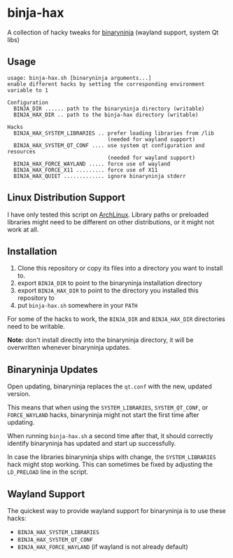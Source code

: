 # binja-hax

A collection of hacky tweaks for [binaryninja](https://binary.ninja) (wayland
support, system Qt libs)

## Usage

```
usage: binja-hax.sh [binaryninja arguments...]
enable different hacks by setting the corresponding environment variable to 1

Configuration
  BINJA_DIR ...... path to the binaryninja directory (writable)
  BINJA_HAX_DIR .. path to the binja-hax directory (writable)

Hacks
  BINJA_HAX_SYSTEM_LIBRARIES .. prefer loading libraries from /lib
                                (needed for wayland support)
  BINJA_HAX_SYSTEM_QT_CONF .... use system qt configuration and resources
                                (needed for wayland support)
  BINJA_HAX_FORCE_WAYLAND ..... force use of wayland
  BINJA_HAX_FORCE_X11 ......... force use of X11
  BINJA_HAX_QUIET ............. ignore binaryninja stderr
```

## Linux Distribution Support

I have only tested this script on [ArchLinux](https://archlinux.org). Library
paths or preloaded libraries might need to be different on other distributions,
or it might not work at all.

## Installation

1. Clone this repository or copy its files into a directory you want to install
   to.
2. export `BINJA_DIR` to point to the binaryninja installation directory
3. export `BINJA_HAX_DIR` to point to the directory you installed this
   repository to
4. put `binja-hax.sh` somewhere in your `PATH`

For some of the hacks to work, the `BINJA_DIR` and `BINJA_HAX_DIR` directories
need to be writable.

**Note:** don't install directly into the binaryninja directory, it will be
overwritten whenever binaryninja updates.

## Binaryninja Updates

Open updating, binaryninja replaces the `qt.conf` with the new, updated version.

This means that when using the `SYSTEM_LIBRARIES`, `SYSTEM_QT_CONF`, or
`FORCE_WAYLAND` hacks, binaryninja might not start the first time after
updating.

When running `binja-hax.sh` a second time after that, it should correctly
identify binaryninja has updated and start up successfully.

In case the libraries binaryninja ships with change, the `SYSTEM_LIBRARIES` hack
might stop working. This can sometimes be fixed by adjusting the `LD_PRELOAD`
line in the script.

## Wayland Support

The quickest way to provide wayland support for binaryninja is to use these
hacks:

- `BINJA_HAX_SYSTEM_LIBRARIES`
- `BINJA_HAX_SYSTEM_QT_CONF`
- `BINJA_HAX_FORCE_WAYLAND` (if wayland is not already default)
